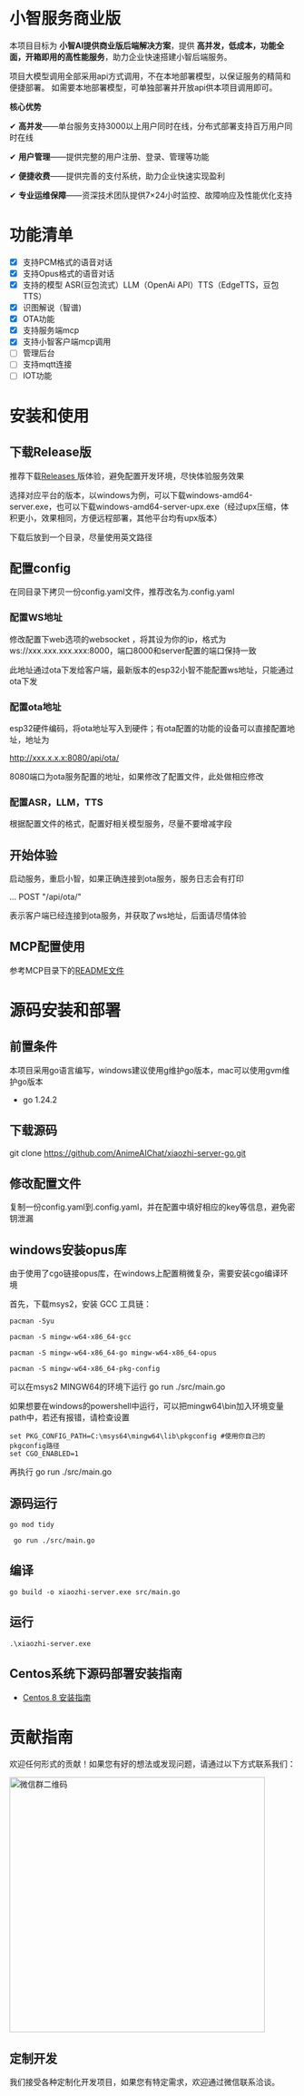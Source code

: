 # 小智服务商业版

本项目目标为 **小智AI提供商业版后端解决方案**，提供 **高并发，低成本，功能全面，开箱即用的高性能服务**，助力企业快速搭建小智后端服务。

项目大模型调用全部采用api方式调用，不在本地部署模型，以保证服务的精简和便捷部署。
如需要本地部署模型，可单独部署并开放api供本项目调用即可。

**核心优势**

✔ **高并发**——单台服务支持3000以上用户同时在线，分布式部署支持百万用户同时在线

✔ **用户管理**——提供完整的用户注册、登录、管理等功能

✔ **便捷收费**——提供完善的支付系统，助力企业快速实现盈利

✔ **专业运维保障**——资深技术团队提供7×24小时监控、故障响应及性能优化支持

# 功能清单

* [x] 支持PCM格式的语音对话
* [x] 支持Opus格式的语音对话
* [x] 支持的模型 ASR(豆包流式）LLM（OpenAi API）TTS（EdgeTTS，豆包TTS）
* [x] 识图解说（智谱)
* [x] OTA功能
* [x] 支持服务端mcp
* [x] 支持小智客户端mcp调用
* [ ] 管理后台
* [ ] 支持mqtt连接
* [ ] IOT功能

# 安装和使用

## 下载Release版

推荐下载[Releases ](https://github.com/AnimeAIChat/xiaozhi-server-go/releases)版体验，避免配置开发环境，尽快体验服务效果

选择对应平台的版本，以windows为例，可以下载windows-amd64-server.exe，也可以下载windows-amd64-server-upx.exe（经过upx压缩，体积更小，效果相同，方便远程部署，其他平台均有upx版本）

下载后放到一个目录，尽量使用英文路径

## 配置config

在同目录下拷贝一份config.yaml文件，推荐改名为.config.yaml

### 配置WS地址

修改配置下web选项的websocket ，将其设为你的ip，格式为ws://xxx.xxx.xxx.xxx:8000，端口8000和server配置的端口保持一致

此地址通过ota下发给客户端，最新版本的esp32小智不能配置ws地址，只能通过ota下发

### 配置ota地址

esp32硬件编码，将ota地址写入到硬件；有ota配置的功能的设备可以直接配置地址，地址为

http://xxx.x.x.x:8080/api/ota/

8080端口为ota服务配置的地址，如果修改了配置文件，此处做相应修改

### 配置ASR，LLM，TTS

根据配置文件的格式，配置好相关模型服务，尽量不要增减字段

## 开始体验

启动服务，重启小智，如果正确连接到ota服务，服务日志会有打印

... POST     "/api/ota/"

表示客户端已经连接到ota服务，并获取了ws地址，后面请尽情体验

## MCP配置使用

参考MCP目录下的[README文件](https://github.com/AnimeAIChat/xiaozhi-server-go/blob/main/src/core/mcp/README.md)

# 源码安装和部署

## 前置条件

本项目采用go语言编写，windows建议使用g维护go版本，mac可以使用gvm维护go版本

* go 1.24.2

## 下载源码

git clone https://github.com/AnimeAIChat/xiaozhi-server-go.git

## 修改配置文件

复制一份config.yaml到.config.yaml，并在配置中填好相应的key等信息，避免密钥泄漏

## windows安装opus库

由于使用了cgo链接opus库，在windows上配置稍微复杂，需要安装cgo编译环境

首先，下载msys2，安装 GCC 工具链：
```
pacman -Syu

pacman -S mingw-w64-x86_64-gcc

pacman -S mingw-w64-x86_64-go mingw-w64-x86_64-opus

pacman -S mingw-w64-x86_64-pkg-config
```
可以在msys2 MINGW64的环境下运行 go run ./src/main.go

如果想要在windows的powershell中运行，可以把mingw64\bin加入环境变量path中，若还有报错，请检查设置
```
set PKG_CONFIG_PATH=C:\msys64\mingw64\lib\pkgconfig #使用你自己的pkgconfig路径
set CGO_ENABLED=1
```
再执行
go run ./src/main.go

## 源码运行

```
go mod tidy

 go run ./src/main.go
```

## 编译

```
go build -o xiaozhi-server.exe src/main.go
```

## 运行

```
.\xiaozhi-server.exe
```

## Centos系统下源码部署安装指南

- [Centos 8 安装指南](Centos_Guide.md)

# 贡献指南
欢迎任何形式的贡献！如果您有好的想法或发现问题，请通过以下方式联系我们：

<img src="https://github.com/user-attachments/assets/1fac0c06-5db5-4156-bc98-f17b7b46bea6" width="450" alt="微信群二维码">


## 定制开发
我们接受各种定制化开发项目，如果您有特定需求，欢迎通过微信联系洽谈。
